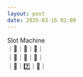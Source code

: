 ```yaml
---
layout: post
date: 2025-03-16 01:09
---
```


Slot Machine<br />
｜🍒｜🤡｜🍒｜<br />
｜🍇｜💎｜🔔｜<br />
｜💎｜7️⃣｜💎｜<br />

